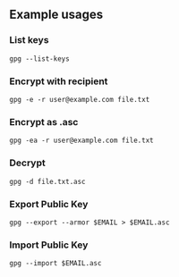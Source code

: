 ## Example usages

### List keys

`gpg --list-keys`

### Encrypt with recipient

`gpg -e -r user@example.com file.txt`

### Encrypt as .asc

`gpg -ea -r user@example.com file.txt`

### Decrypt

`gpg -d file.txt.asc`


### Export Public Key

`gpg --export --armor $EMAIL > $EMAIL.asc`

### Import Public Key

`gpg --import $EMAIL.asc`
